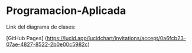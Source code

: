 # Programacion-Aplicada

Link del diagrama de clases:

[GitHub Pages] (https://lucid.app/lucidchart/invitations/accept/0a6fcb23-07ae-4827-8522-2b0e00c5982c)

